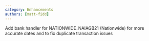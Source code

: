 ```yaml
---
category: Enhancements
authors: [matt-fidd]
---
```


Add bank handler for NATIONWIDE_NAIAGB21 (Nationwide) for more accurate dates and to fix duplicate transaction issues
